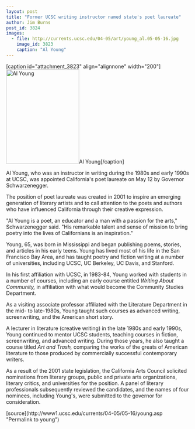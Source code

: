 ```yaml
---
layout: post
title: "Former UCSC writing instructor named state's poet laureate"
author: Jim Burns
post_id: 3824
images:
  - file: http://currents.ucsc.edu/04-05/art/young_al.05-05-16.jpg
    image_id: 3823
    caption: "Al Young"
---
```


[caption id="attachment_3823" align="alignnone" width="200"]<a href="http://localhost/mysite/wp-content/uploads/2005/05/young_al.05-05-16.jpg"><img class="size-full wp-image-3823" src="http://localhost/mysite/wp-content/uploads/2005/05/young_al.05-05-16.jpg" alt="Al Young" width="200" height="257" /></a>Al Young[/caption]
<a name="content" id="content"></a>
<p>
  Al Young, who was an instructor in writing during the 1980s and early 1990s at UCSC, was appointed California's poet laureate on May 12 by Governor Schwarzenegger.
</p>
<p>
  The position of poet laureate was created in 2001 to inspire an emerging generation of literary artists and to call attention to the poets and authors who have influenced California through their creative expression.<br>
</p>
<p>
  "Al Young is a poet, an educator and a man with a passion for the arts," Schwarzenegger said. "His remarkable talent and sense of mission to bring poetry into the lives of Californians is an inspiration."<br>
</p>
<p>
  Young, 65, was born in Mississippi and began publishing poems, stories, and articles in his early teens. Young has lived most of his life in the San Francisco Bay Area, and has taught poetry and fiction writing at a number of universities, including UCSC, UC Berkeley, UC Davis, and Stanford.<br>
</p>
<p>
  In his first affiliation with UCSC, in 1983-84, Young worked with students in a number of courses, including an early course entitled <i>Writing About Community,</i> in affiliation with what would become the Community Studies Department.<br>
</p>
<p>
  As a visiting associate professor affiliated with the Literature Department in the mid- to late-1980s, Young taught such courses as advanced writing, screenwriting, and the American short story.<br>
</p>
<p>
  A lecturer in literature (creative writing) in the late 1980s and early 1990s, Young continued to mentor UCSC students, teaching courses in fiction, screenwriting, and advanced writing. During those years, he also taught a course titled <i>Art and Trash,</i> comparing the works of the greats of American literature to those produced by commercially successful contemporary writers.<br>
</p>
<p>
  As a result of the 2001 state legislation, the California Arts Council solicited nominations from literary groups, public and private arts organizations, literary critics, and universities for the position. A panel of literary professionals subsequently reviewed the candidates, and the names of four nominees, including Young's, were submitted to the governor for consideration.<br>
</p>
[source](http://www1.ucsc.edu/currents/04-05/05-16/young.asp "Permalink to young")

